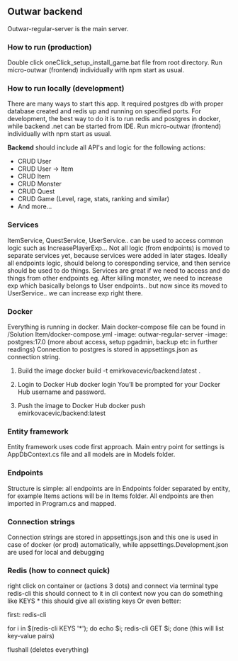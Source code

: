 ﻿## Outwar backend
Outwar-regular-server is the main server.

### How to run (production)
Double click oneClick_setup_install_game.bat file from root directory. Run micro-outwar (frontend) individually with npm start as usual.

### How to run locally (development)
There are many ways to start this app. It required postgres db with proper database created and redis up and running on specified ports.
For development, the best way to do it is to run redis and postgres in docker, while backend .net can be started from IDE. Run micro-outwar (frontend) individually with npm start as usual.

**Backend**
should include all API's and logic for the following actions:

* CRUD User
* CRUD User -> Item
* CRUD Item
* CRUD Monster
* CRUD Quest
* CRUD Game (Level, rage, stats, ranking and similar)
* And more...

### Services
ItemService, QuestService, UserService.. can be used to access common logic such as IncreasePlayerExp...
Not all logic (from endpoints) is moved to separate services yet, because services were added in later stages. Ideally all endpoints logic,
should belong to coresponding service, and then service should be used to do things. Services are great if we need to access and do things
from other endpoints eg. After killing monster, we need to increase exp which basically belongs to User endpoints.. but now since its moved to 
UserService.. we can increase exp right there.

### Docker
Everything is running in docker. Main docker-compose file can be found in /Solution Item/docker-compose.yml -image: outwar-regular-server -image: postgres:17.0 (more about access, setup pgadmin, backup etc in further readings) Connection to postgres is stored in appsettings.json as connection string.

1. Build the image
docker build -t emirkovacevic/backend:latest .

2. Login to Docker Hub
docker login
You’ll be prompted for your Docker Hub username and password.

3. Push the image to Docker Hub
docker push emirkovacevic/backend:latest

### Entity framework
Entity framework uses code first approach. Main entry point for settings is AppDbContext.cs file and all models are in Models folder.

### Endpoints
Structure is simple: all endpoints are in Endpoints folder separated by entity, for example Items actions will be in Items folder. All endpoints are then imported in Program.cs and mapped.

### Connection strings
Connection strings are stored in appsettings.json and this one is used in case of docker (or prod) automatically, while appsettings.Development.json are used for local and debugging

### Redis (how to connect quick)
right click on container or (actions 3 dots) and connect via terminal
type redis-cli this should connect to it in cli context
now you can do something like KEYS * this should give all existing keys
Or even better:

first: redis-cli

for i in $(redis-cli KEYS '*'); do echo $i; redis-cli GET $i; done (this will list key-value pairs)

flushall (deletes everything)
